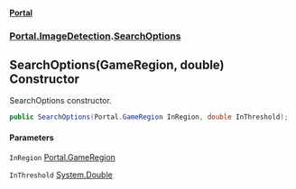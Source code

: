 #### [Portal](index.md 'index')
### [Portal.ImageDetection](Portal.ImageDetection.md 'Portal.ImageDetection').[SearchOptions](Portal.ImageDetection.SearchOptions.md 'Portal.ImageDetection.SearchOptions')

## SearchOptions(GameRegion, double) Constructor

SearchOptions constructor.

```csharp
public SearchOptions(Portal.GameRegion InRegion, double InThreshold);
```
#### Parameters

<a name='Portal.ImageDetection.SearchOptions.SearchOptions(Portal.GameRegion,double).InRegion'></a>

`InRegion` [Portal.GameRegion](https://docs.microsoft.com/en-us/dotnet/api/Portal.GameRegion 'Portal.GameRegion')

<a name='Portal.ImageDetection.SearchOptions.SearchOptions(Portal.GameRegion,double).InThreshold'></a>

`InThreshold` [System.Double](https://docs.microsoft.com/en-us/dotnet/api/System.Double 'System.Double')